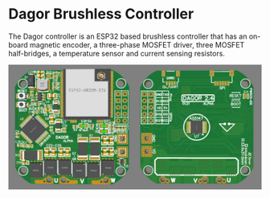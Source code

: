 # Dagor Brushless Controller

The Dagor controller is an ESP32 based brushless controller that has an on-board magnetic encoder, a three-phase MOSFET driver, three MOSFET half-bridges, a temperature sensor and current sensing resistors.

![DagorBoard](Images/DagorAlpha.png)
